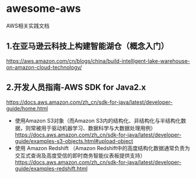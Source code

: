 # awesome-aws
AWS相关实践文档


## 1.在亚马逊云科技上构建智能湖仓（概念入门）
https://aws.amazon.com/cn/blogs/china/build-intelligent-lake-warehouse-on-amazon-cloud-technology/

## 2.开发人员指南-AWS SDK for Java2.x
https://docs.aws.amazon.com/zh_cn/sdk-for-java/latest/developer-guide/home.html

- 使用Amazon S3对象（而Amazon S3内的结构化、非结构化与半结构化数据，则常被用于驱动机器学习、数据科学与大数据处理用例）
  https://docs.aws.amazon.com/zh_cn/sdk-for-java/latest/developer-guide/examples-s3-objects.html#upload-object
- 使用 Amazon Redshift （Amazon Redshift中的高度结构化数据通常负责为交互式查询及高度受信的即时商务智能仪表板提供支持）
  https://docs.aws.amazon.com/zh_cn/sdk-for-java/latest/developer-guide/examples-redshift.html
  
